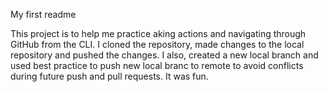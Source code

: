 My first readme

This project is to help me practice aking actions and navigating through GitHub from the CLI.
I cloned the repository, made changes to the local repository and pushed the changes. I also, created a new local branch and used best practice to push new local branc to remote to avoid conflicts during future push and pull requests. It was fun.
